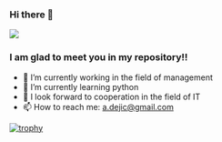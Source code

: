 ### Hi there 👋

![](https://komarev.com/ghpvc/?username=ADezyts&style=flat-square)

### I am glad to meet you in my repository!!

- 🔭 I’m currently working in the field of management
- 🌱 I’m currently learning python
- 👯 I look forward to cooperation in the field of IT
- 📫 How to reach me: a.dejic@gmail.com



[![trophy](https://github-profile-trophy.vercel.app/?username=ADezyts)](https://github.com/ryo-ma/github-profile-trophy)


